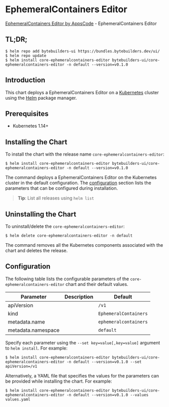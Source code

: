 # EphemeralContainers Editor

[EphemeralContainers Editor by AppsCode](https://byte.builders) - EphemeralContainers Editor

## TL;DR;

```console
$ helm repo add bytebuilders-ui https://bundles.bytebuilders.dev/ui/
$ helm repo update
$ helm install core-ephemeralcontainers-editor bytebuilders-ui/core-ephemeralcontainers-editor -n default --version=v0.1.0
```

## Introduction

This chart deploys a EphemeralContainers Editor on a [Kubernetes](http://kubernetes.io) cluster using the [Helm](https://helm.sh) package manager.

## Prerequisites

- Kubernetes 1.14+

## Installing the Chart

To install the chart with the release name `core-ephemeralcontainers-editor`:

```console
$ helm install core-ephemeralcontainers-editor bytebuilders-ui/core-ephemeralcontainers-editor -n default --version=v0.1.0
```

The command deploys a EphemeralContainers Editor on the Kubernetes cluster in the default configuration. The [configuration](#configuration) section lists the parameters that can be configured during installation.

> **Tip**: List all releases using `helm list`

## Uninstalling the Chart

To uninstall/delete the `core-ephemeralcontainers-editor`:

```console
$ helm delete core-ephemeralcontainers-editor -n default
```

The command removes all the Kubernetes components associated with the chart and deletes the release.

## Configuration

The following table lists the configurable parameters of the `core-ephemeralcontainers-editor` chart and their default values.

|     Parameter      | Description |        Default        |
|--------------------|-------------|-----------------------|
| apiVersion         |             | `/v1`                 |
| kind               |             | `EphemeralContainers` |
| metadata.name      |             | `ephemeralcontainers` |
| metadata.namespace |             | `default`             |


Specify each parameter using the `--set key=value[,key=value]` argument to `helm install`. For example:

```console
$ helm install core-ephemeralcontainers-editor bytebuilders-ui/core-ephemeralcontainers-editor -n default --version=v0.1.0 --set apiVersion=/v1
```

Alternatively, a YAML file that specifies the values for the parameters can be provided while
installing the chart. For example:

```console
$ helm install core-ephemeralcontainers-editor bytebuilders-ui/core-ephemeralcontainers-editor -n default --version=v0.1.0 --values values.yaml
```
